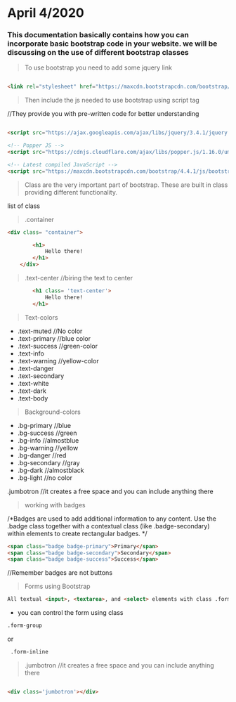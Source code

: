 # April 4/2020

### This documentation basically contains how you can incorporate basic bootstrap code in your website. we will be discussing on the use of different bootstrap classes


>To use bootstrap you need to add some jquery link

```html

<link rel="stylesheet" href="https://maxcdn.bootstrapcdn.com/bootstrap/4.4.1/css/bootstrap.min.css">

```
>Then include the js needed to use bootstrap using script tag


//They provide you with pre-written code for better understanding

```html

<script src="https://ajax.googleapis.com/ajax/libs/jquery/3.4.1/jquery.min.js"></script>

<!-- Popper JS -->
<script src="https://cdnjs.cloudflare.com/ajax/libs/popper.js/1.16.0/umd/popper.min.js"></script>

<!-- Latest compiled JavaScript -->
<script src="https://maxcdn.bootstrapcdn.com/bootstrap/4.4.1/js/bootstrap.min.js"></script>
```

> Class are the very important part of bootstrap. These are built in class providing different functionality.

list of class
> .container

```html
<div class= "container">

        <h1>
            Hello there!
        </h1>
    </div>
```

>.text-center //biring the text to center

```html 
        <h1 class= 'text-center'>
            Hello there!
        </h1>
```

> Text-colors

* .text-muted  //No color
*  .text-primary //blue color
*  .text-success //green-color
*  .text-info
*  .text-warning  //yellow-color
*   .text-danger
*    .text-secondary 
*    .text-white
*    .text-dark
*    .text-body

> Background-colors

* .bg-primary   //blue
* .bg-success   //green
* .bg-info      //almostblue
* .bg-warning   //yellow
* .bg-danger    //red
* .bg-secondary //gray
* .bg-dark       //almostblack
* .bg-light     //no color

 .jumbotron //it creates a free space and you can include anything there

> working with badges

/*Badges are used to add additional information to any content. Use the .badge class together with a contextual class (like .badge-secondary) within <span> elements to create rectangular badges.
*/
```html
<span class="badge badge-primary">Primary</span>
<span class="badge badge-secondary">Secondary</span>
<span class="badge badge-success">Success</span>

```
//Remember badges are not buttons

> Forms using Bootstrap
```html
All textual <input>, <textarea>, and <select> elements with class .form-control have a width of 100%.
```
* you can control the form using class 
 ```html 
 .form-group
  ``` 
  or
  ```html
   .form-inline
```



>.jumbotron //it creates a free space and you can include anything there
```html 

<div class='jumbotron'></div>

```




